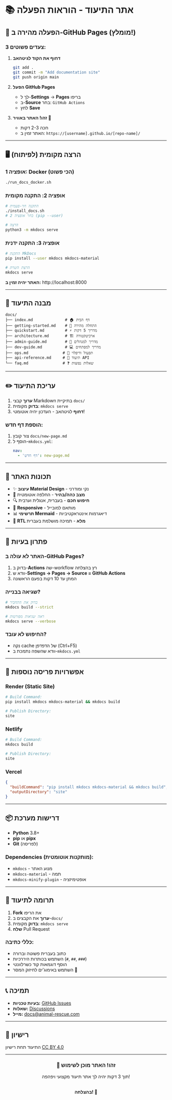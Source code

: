 # 📚 אתר התיעוד - הוראות הפעלה

## 🚀 הפעלה מהירה ב-GitHub Pages (מומלץ!)

### 3 צעדים פשוטים:

1. **דחוף את הקוד לגיטהאב**
   ```bash
   git add .
   git commit -m "Add documentation site"
   git push origin main
   ```

2. **הפעל GitHub Pages**
   - לך ל-**Settings** → **Pages** בריפו
   - ב-**Source** בחר: `GitHub Actions`
   - לחץ **Save**

3. **זהו! האתר באוויר** 🎉
   - חכה 2-3 דקות
   - האתר זמין ב: `https://[username].github.io/[repo-name]/`

---

## 🖥️ הרצה מקומית (לפיתוח)

### אופציה 1: Docker (הכי פשוט)
```bash
./run_docs_docker.sh
```

### אופציה 2: התקנה מקומית
```bash
# התקנה חד-פעמית
./install_docs.sh
# בחר אופציה 2 (pip --user)

# הרצה
python3 -m mkdocs serve
```

### אופציה 3: התקנה ידנית
```bash
# התקנת MkDocs
pip install --user mkdocs mkdocs-material

# הרצת השרת
mkdocs serve
```

**האתר יהיה זמין ב:** http://localhost:8000

---

## 📁 מבנה התיעוד

```
docs/
├── index.md              # 🏠 דף הבית
├── getting-started.md    # 🚀 התחלה מהירה  
├── quickstart.md         # ⚡ מדריך 5 דקות
├── architecture.md       # 🏗️ ארכיטקטורה
├── admin-guide.md        # 👑 מדריך למנהלים
├── dev-guide.md          # 💻 מדריך למפתחים
├── ops.md               # 🔧 תפעול ודיפלוי
├── api-reference.md     # 📡 תיעוד API
└── faq.md               # ❓ שאלות נפוצות
```

---

## ✏️ עריכת התיעוד

1. **ערוך** קבצי Markdown בתיקיית `docs/`
2. **בדוק** מקומית: `mkdocs serve`
3. **דחוף** לגיטהאב - העדכון יהיה אוטומטי!

### הוספת דף חדש:
1. צור קובץ `docs/new-page.md`
2. הוסף ל-`mkdocs.yml`:
   ```yaml
   nav:
     - 'דף חדש': new-page.md
   ```

---

## 🎨 תכונות האתר

- ✨ **עיצוב Material Design** - נקי ומודרני
- 🌙 **מצב כהה/בהיר** - החלפה אוטומטית
- 🔍 **חיפוש חכם** - בעברית, אנגלית וערבית
- 📱 **Responsive** - מותאם למובייל
- 📊 **תרשימי Mermaid** - דיאגרמות אינטראקטיביות
- 🎯 **RTL מלא** - תמיכה מושלמת בעברית

---

## 🔧 פתרון בעיות

### האתר לא עולה ב-GitHub Pages?
1. בדוק ב-**Actions** שה-workflow רץ בהצלחה
2. וודא ש-**Settings → Pages → Source = GitHub Actions**
3. המתן עד 10 דקות בפעם הראשונה

### שגיאה בבנייה?
```bash
# בדוק את התחביר
mkdocs build --strict

# ראה שגיאות מפורטות
mkdocs serve --verbose
```

### החיפוש לא עובד?
- נקה cache של הדפדפן (Ctrl+F5)
- וודא שהשפה נתמכת ב-`mkdocs.yml`

---

## 🚢 אפשרויות פריסה נוספות

### Render (Static Site)
```bash
# Build Command:
pip install mkdocs mkdocs-material && mkdocs build

# Publish Directory:
site
```

### Netlify
```bash
# Build Command:
mkdocs build

# Publish Directory:
site
```

### Vercel
```json
{
  "buildCommand": "pip install mkdocs mkdocs-material && mkdocs build",
  "outputDirectory": "site"
}
```

---

## 📦 דרישות מערכת

- **Python** 3.8+
- **pip** או **pipx**
- **Git** (לפריסה)

### Dependencies (מותקנות אוטומטית):
- `mkdocs` - מנוע האתר
- `mkdocs-material` - תמה
- `mkdocs-minify-plugin` - אופטימיזציה

---

## 🤝 תרומה לתיעוד

1. **Fork** את הריפו
2. **ערוך** את הקבצים ב-`docs/`
3. **בדוק** מקומית: `mkdocs serve`
4. **שלח** Pull Request

### כללי כתיבה:
- כתוב בעברית פשוטה וברורה
- השתמש בכותרות היררכיות (`#`, `##`, `###`)
- הוסף דוגמאות קוד כשרלוונטי
- השתמש באימוג'ים לחיזוק המסר 🎯

---

## 📞 תמיכה

- **בעיות טכניות:** [GitHub Issues](https://github.com/animal-rescue-bot/issues)
- **שאלות:** [Discussions](https://github.com/animal-rescue-bot/discussions)
- **מייל:** docs@animal-rescue.com

---

## 📄 רישיון

התיעוד תחת רישיון [CC BY 4.0](https://creativecommons.org/licenses/by/4.0/)

---

<div align="center">
  <h3>🎉 זהו! האתר מוכן לשימוש</h3>
  <p>תוך 3 דקות יהיה לך אתר תיעוד מקצועי ויפהפה!</p>
  <br>
  <strong>בהצלחה! 🚀</strong>
</div>